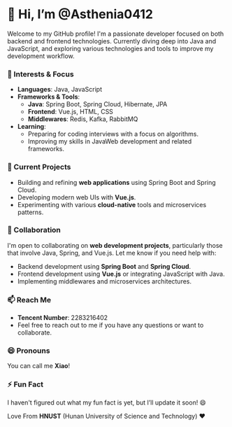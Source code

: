 # 👋 Hi, I’m @Asthenia0412

Welcome to my GitHub profile! I'm a passionate developer focused on both backend and frontend technologies. Currently diving deep into Java and JavaScript, and exploring various technologies and tools to improve my development workflow.

### 👀 Interests & Focus
- **Languages**: Java, JavaScript  
- **Frameworks & Tools**:  
  - **Java**: Spring Boot, Spring Cloud, Hibernate, JPA  
  - **Frontend**: Vue.js, HTML, CSS  
  - **Middlewares**: Redis, Kafka, RabbitMQ  
- **Learning**:  
  - Preparing for coding interviews with a focus on algorithms.  
  - Improving my skills in JavaWeb development and related frameworks.

### 🌱 Current Projects
- Building and refining **web applications** using Spring Boot and Spring Cloud.
- Developing modern web UIs with **Vue.js**.
- Experimenting with various **cloud-native** tools and microservices patterns.

### 💞️ Collaboration
I'm open to collaborating on **web development projects**, particularly those that involve Java, Spring, and Vue.js. Let me know if you need help with:
- Backend development using **Spring Boot** and **Spring Cloud**.
- Frontend development using **Vue.js** or integrating JavaScript with Java.
- Implementing middlewares and microservices architectures.

### 📫 Reach Me
- **Tencent Number**: 2283216402  
- Feel free to reach out to me if you have any questions or want to collaborate.

### 😄 Pronouns
You can call me **Xiao**! 

### ⚡ Fun Fact
I haven't figured out what my fun fact is yet, but I’ll update it soon! 😄

Love From **HNUST** (Hunan University of Science and Technology) ❤️
